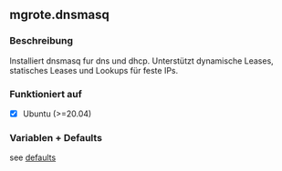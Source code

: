 ## mgrote.dnsmasq

### Beschreibung
Installiert dnsmasq fur dns und dhcp.
Unterstützt dynamische Leases, statisches Leases und Lookups für feste IPs.

### Funktioniert auf
- [x] Ubuntu (>=20.04)

### Variablen + Defaults
see [defaults](./defaults/main.yml)
